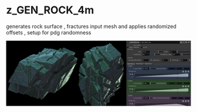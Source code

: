 # z_GEN_ROCK_4m
generates rock surface , fractures input mesh and applies randomized offsets , setup for pdg randomness

![z_GEN_ROCK_4m](https://raw.githubusercontent.com/CorvaeOboro/zenv/master/hip/z_GEN_ROCK_4m/z_GEN_ROCK_4m.jpg?raw=true "z_GEN_ROCK_4m")